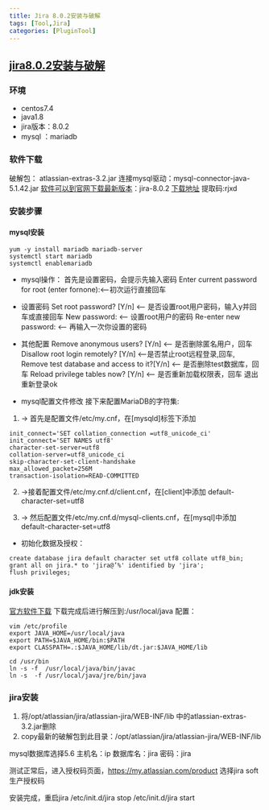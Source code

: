 ```yaml
---
title: Jira 8.0.2安装与破解
tags: [Tool,Jira]
categories: [PluginTool]
---
```

## [jira8.0.2安装与破解](https://www.cnblogs.com/qiangyuzhou/p/10530937.html)
### 环境
* centos7.4
* java1.8
* jira版本：8.0.2
* mysql ：mariadb
### 软件下载
破解包： atlassian-extras-3.2.jar
连接mysql驱动：mysql-connector-java-5.1.42.jar
[软件可以到官网下载最新版本](https://www.atlassian.com/software/jira/download)：jira-8.0.2
[下载地址](https://pan.baidu.com/s/1-P3V47GUhEuZB3wVlOIpvg) 提取码:rjxd 

### 安装步骤
#### mysql安装
```
yum -y install mariadb mariadb-server
systemctl start mariadb
systemctl enablemariadb
```
* mysql操作：
首先是设置密码，会提示先输入密码
Enter current password for root (enter fornone):<–初次运行直接回车

* 设置密码
Set root password? [Y/n] <– 是否设置root用户密码，输入y并回车或直接回车
New password: <– 设置root用户的密码
Re-enter new password: <– 再输入一次你设置的密码

* 其他配置
Remove anonymous users? [Y/n] <– 是否删除匿名用户，回车
Disallow root login remotely? [Y/n] <–是否禁止root远程登录,回车,
Remove test database and access to it?[Y/n] <– 是否删除test数据库，回车
Reload privilege tables now? [Y/n] <– 是否重新加载权限表，回车
退出重新登录ok

* mysql配置文件修改
接下来配置MariaDB的字符集:

1. -> 首先是配置文件/etc/my.cnf，在[mysqld]标签下添加
```
init_connect='SET collation_connection =utf8_unicode_ci'
init_connect='SET NAMES utf8'
character-set-server=utf8
collation-server=utf8_unicode_ci
skip-character-set-client-handshake
max_allowed_packet=256M
transaction-isolation=READ-COMMITTED
```

2. ->接着配置文件/etc/my.cnf.d/client.cnf，在[client]中添加
default-character-set=utf8

3. -> 然后配置文件/etc/my.cnf.d/mysql-clients.cnf，在[mysql]中添加
default-character-set=utf8

* 初始化数据及授权：
```
create database jira default character set utf8 collate utf8_bin;
grant all on jira.* to 'jira@’%' identified by 'jira';
flush privileges;
```

#### jdk安装
[官方软件下载](https://download.oracle.com/otn-pub/java/jdk/8u201-b09/42970487e3af4f5aa5bca3f542482c60/jdk-8u201-linux-x64.tar.gz)
下载完成后进行解压到:/usr/local/java
配置：
```
vim /etc/profile
export JAVA_HOME=/usr/local/java
export PATH=$JAVA_HOME/bin:$PATH
export CLASSPATH=.:$JAVA_HOME/lib/dt.jar:$JAVA_HOME/lib

cd /usr/bin
ln -s -f  /usr/local/java/bin/javac
ln -s  -f /usr/local/java/jre/bin/java
```

### jira安装

1. 将/opt/atlassian/jira/atlassian-jira/WEB-INF/lib  中的atlassian-extras-3.2.jar删除
2. copy最新的破解包到此目录：/opt/atlassian/jira/atlassian-jira/WEB-INF/lib

mysql数据库选择5.6
主机名：ip
数据库名：jira
密码：jira

测试正常后，进入授权码页面，https://my.atlassian.com/product
选择jira soft 生产授权码

安装完成，重启jira
/etc/init.d/jira stop
/etc/init.d/jira start